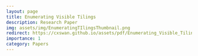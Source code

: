 ```yaml
---
layout: page
title: Enumerating Visible Tilings
description: Research Paper 
img: assets/img/EnumeratingTIlingsThumbnail.png
redirect: https://cxswan.github.io/assets/pdf/Enumerating_Visible_Tilings.pdf
importance: 1
category: Papers
---
```

